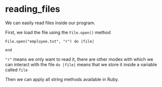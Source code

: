 # reading_files

We can easily read files inside our program.

First, we load the file using the `File.open()` method

```
File.open("employee.txt", "r") do |file|

end
```

`"r"` means we only want to read it, there are other modes with which we can interact with the file
`do |file|` means that we store it inside a variable called `file`

Then we can apply all string methods available in Ruby.